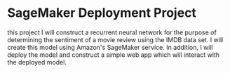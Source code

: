 # SageMaker Deployment Project
this project I will construct a recurrent neural network for the purpose of determining the sentiment of a movie review using the IMDB data set.  I will create this model using Amazon's SageMaker service. In addition, I will deploy the  model and construct a simple web app which will interact with the deployed model.
